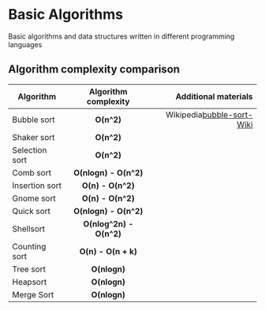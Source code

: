 # Basic Algorithms
Basic algorithms and data structures written in different programming languages

## Algorithm complexity comparison

| Algorithm      | Algorithm complexity    | Additional materials	 |
| -------------- |:-----------------------:| ---------------------------:|
| Bubble sort    | **O(n^2)**              | Wikipedia[bubble-sort-Wiki] |
| Shaker sort    | **O(n^2)**              |				 |
| Selection sort | **O(n^2)**		   |				 |
| Comb sort      | **O(nlogn) - O(n^2)**   |				 |
| Insertion sort | **O(n) - O(n^2)**       |				 |
| Gnome sort	 | **O(n) - O(n^2)**	   |				 |
| Quick sort	 | **O(nlogn) - O(n^2)**   |				 |
| Shellsort	 | **O(nlog^2n) - O(n^2)** |				 |
| Counting sort	 | **O(n) - O(n + k)**	   |				 |
| Tree sort	 | **O(nlogn)**		   |				 |
| Heapsort	 | **O(nlogn)**		   |				 |
| Merge Sort	 | **O(nlogn)**		   |				 |



[bubble-sort-Wiki]: https://en.wikipedia.org/wiki/Bubble_sort
